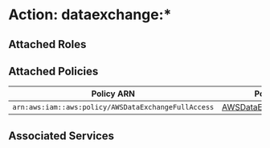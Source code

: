 # Action: dataexchange:*

## Attached Roles

## Attached Policies

| Policy ARN | Policy Name |
|------------|-------------|
| `arn:aws:iam::aws:policy/AWSDataExchangeFullAccess` | [AWSDataExchangeFullAccess](../policies.md#awsdataexchangefullaccess) |

## Associated Services

